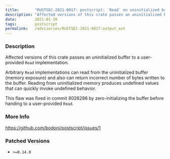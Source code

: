 ```yaml
---
title:       "RUSTSEC-2021-0017: postscript: `Read` on uninitialized buffer may cause UB (`impl Walue for Vec<u8>`)"
description: "Affected versions of this crate passes an uninitialized buffer to a userprovided Read implementation. Arbitrary Read implementations can read from the uninitialized buffer memory exposure and also can return incorrect number of bytes written to the buffer. Reading from uninitialized memory produces undefined values that can quickly invoke undefined behavior. This flaw was fixed in commit 8026286 by zeroinitializing the buffer before handing to a userprovided Read."
date:        2021-01-30
tags:        postscript
permalink:   /advisories/RUSTSEC-2021-0017:output_ext
---
```


### Description

Affected versions of this crate passes an uninitialized buffer to a user-provided `Read` implementation.

Arbitrary `Read` implementations can read from the uninitialized buffer (memory exposure) and also can return incorrect number of bytes written to the buffer.
Reading from uninitialized memory produces undefined values that can quickly invoke undefined behavior.

This flaw was fixed in commit 8026286 by zero-initializing the buffer before handing to a user-provided `Read`.

### More Info

<https://github.com/bodoni/postscript/issues/1>

### Patched Versions

- `>=0.14.0`


